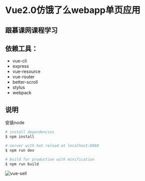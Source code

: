 # Vue2.0仿饿了么webapp单页应用
## 跟慕课网课程学习
## 依赖工具：
- vue-cli
- express
- vue-resource
- vue-router
- better-scroll
- stylus
- webpack
## 说明
安装node

```bash
# install dependencies
$ npm install

# server with hot reload at localhost:8080
$ npm run dev

# build for production with minification
$ npm run build
```
![vue-sell](http://webapp.didistatic.com/static/webapp/shield/vue-sell.png)
